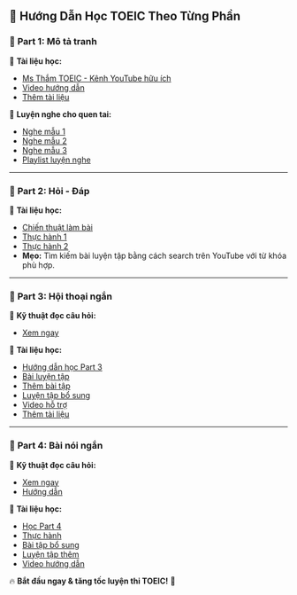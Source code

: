 ## 📌 Hướng Dẫn Học TOEIC Theo Từng Phần

### 🎯 **Part 1: Mô tả tranh**
🔹 **Tài liệu học:**
- [Ms Thắm TOEIC - Kênh YouTube hữu ích](https://www.youtube.com/@MsThamToeic)
- [Video hướng dẫn](https://youtu.be/F6B44nu0ysY?si=9baxeKcnxH9X2moB)
- [Thêm tài liệu](https://youtu.be/X87J_MStzYM?si=ODIRCP94TjUzol8v)

🔹 **Luyện nghe cho quen tai:**
- [Nghe mẫu 1](https://youtu.be/0bIJL5F4ChM?si=PJE58yzKHgbeIUme)
- [Nghe mẫu 2](https://youtu.be/kR1xuq_InBA?si=D2lowChS9AVnifnk)
- [Nghe mẫu 3](https://youtu.be/K57qZFhAm9k?si=YdqHMTxLRWIc0DwX)
- [Playlist luyện nghe](https://youtube.com/playlist?list=PLQ2BkUgK_8pvuJFsYOzGIcUyE2_umlO0J&si=iAQeiNcBRcfvF0lk)

---

### 🎯 **Part 2: Hỏi - Đáp**
🔹 **Tài liệu học:**
- [Chiến thuật làm bài](https://youtu.be/az0qiPzQhvg?si=-tF7xTXylAC1x6Vx)
- [Thực hành 1](https://youtu.be/Tp55hQQNn68?si=5MpGUx414L5bRQKz)
- [Thực hành 2](https://youtu.be/Tp55hQQNn68?si=qy02gfEm04VTBHyR)
- **Mẹo:** Tìm kiếm bài luyện tập bằng cách search trên YouTube với từ khóa phù hợp.

---

### 🎯 **Part 3: Hội thoại ngắn**
🔹 **Kỹ thuật đọc câu hỏi:**
- [Xem ngay](https://youtube.com/shorts/6IB27eQMMB4?si=Yhv4YwUU8R2Sn31L)

🔹 **Tài liệu học:**
- [Hướng dẫn học Part 3](https://youtu.be/IBflD8Q_jUs?si=9u5w4vGB6yh1FLYO)
- [Bài luyện tập](https://youtu.be/q49gqQY4UUI?si=-luwR8tE3CGnxCir)
- [Thêm bài tập](https://youtu.be/bJneECPoV2I?si=aXhDiMPkrzw4w_Au)
- [Luyện tập bổ sung](https://youtu.be/q49gqQY4UUI?si=UgPEIoOg2SsobMvH)
- [Video hỗ trợ](https://youtu.be/BOA0djToq5Q?si=3TqdwCGCJxzCL0O3)
- [Thêm tài liệu](https://youtu.be/b2tPvHQKlww?si=cE4AIyCe6o_NQhwe)

---

### 🎯 **Part 4: Bài nói ngắn**
🔹 **Kỹ thuật đọc câu hỏi:**
- [Xem ngay](https://youtube.com/shorts/6IB27eQMMB4?si=Yhv4YwUU8R2Sn31L)
- [Hướng dẫn](https://youtu.be/-Hi1tHavAb4?si=m2VlRcHSTOg7WuM4)

🔹 **Tài liệu học:**
- [Học Part 4](https://youtu.be/1SjT8RQuAYQ?si=685ERaFdQBn8Y0vr)
- [Thực hành](https://youtu.be/6IxteKVN1JE?si=5LiBGoStBeu_bUkc)
- [Bài tập bổ sung](https://youtu.be/b2tPvHQKlww?si=cE4AIyCe6o_NQhwe)
- [Luyện tập thêm](https://youtu.be/5iUM9jBAEm4?si=i6oFU1MiNARE6CtD)
- [Video hướng dẫn](https://youtu.be/_bSIz4biyuQ?si=rfwPvd2cOB7GJ5IX)

🔥 **Bắt đầu ngay & tăng tốc luyện thi TOEIC!** 💪
